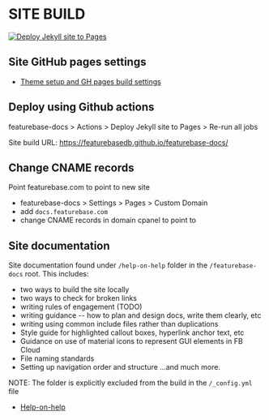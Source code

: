 # SITE BUILD

[![Deploy Jekyll site to Pages](https://github.com/FeatureBaseDB/featurebase-docs/actions/workflows/pages.yml/badge.svg)](https://github.com/FeatureBaseDB/featurebase-docs/actions/workflows/pages.yml)

## Site GitHub pages settings

* [Theme setup and GH pages build settings](https://github.com/just-the-docs/just-the-docs-template/blob/main/README.md#publishing-your-site-on-github-pages)

## Deploy using Github actions

featurebase-docs > Actions > Deploy Jekyll site to Pages > Re-run all jobs

Site build URL: https://featurebasedb.github.io/featurebase-docs/

## Change CNAME records

Point featurebase.com to point to new site

* featurebase-docs > Settings > Pages > Custom Domain
* add `docs.featurebase.com`
* change CNAME records in domain cpanel to point to

## Site documentation

Site documentation found under `/help-on-help` folder in the `/featurebase-docs` root. This includes:

* two ways to build the site locally
* two ways to check for broken links
* writing rules of engagement (TODO)
* writing guidance -- how to plan and design docs, write them clearly, etc
* writing using common include files rather than duplications
* Style guide for highlighted callout boxes, hyperlink anchor text, etc
* Guidance on use of material icons to represent GUI elements in FB Cloud
* File naming standards
* Setting up navigation order and structure
...and much more.

NOTE: The folder is explicitly excluded from the build in the `/_config.yml` file

* [Help-on-help](https://github.com/FeatureBaseDB/featurebase-docs/tree/main/help-on-help)
